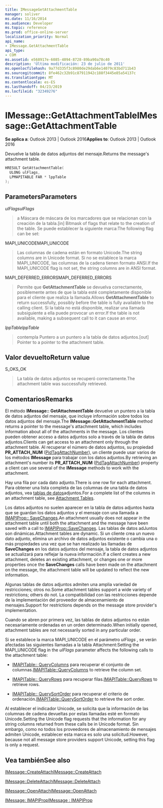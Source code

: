 ```yaml
---
title: IMessageGetAttachmentTable
manager: soliver
ms.date: 11/16/2014
ms.audience: Developer
ms.topic: reference
ms.prod: office-online-server
localization_priority: Normal
api_name:
- IMessage.GetAttachmentTable
api_type:
- COM
ms.assetid: e568917e-6085-4094-8728-89ba90a78c40
description: 'Última modificación: 23 de julio de 2011'
ms.openlocfilehash: 9a77d335f3c8980de29dab6e14079c83bd711b43
ms.sourcegitcommit: 8fe462c32b91c87911942c188f3445e85a54137c
ms.translationtype: MT
ms.contentlocale: es-ES
ms.lasthandoff: 04/23/2019
ms.locfileid: "32349276"
---
```

# <a name="imessagegetattachmenttable"></a><span data-ttu-id="cf9b0-103">IMessage::GetAttachmentTable</span><span class="sxs-lookup"><span data-stu-id="cf9b0-103">IMessage::GetAttachmentTable</span></span>

  
  
<span data-ttu-id="cf9b0-104">**Se aplica a**: Outlook 2013 | Outlook 2016</span><span class="sxs-lookup"><span data-stu-id="cf9b0-104">**Applies to**: Outlook 2013 | Outlook 2016</span></span> 
  
<span data-ttu-id="cf9b0-105">Devuelve la tabla de datos adjuntos del mensaje.</span><span class="sxs-lookup"><span data-stu-id="cf9b0-105">Returns the message's attachment table.</span></span>
  
```cpp
HRESULT GetAttachmentTable(
  ULONG ulFlags,
  LPMAPITABLE FAR * lppTable
);
```

## <a name="parameters"></a><span data-ttu-id="cf9b0-106">Parameters</span><span class="sxs-lookup"><span data-stu-id="cf9b0-106">Parameters</span></span>

 <span data-ttu-id="cf9b0-107">_ulFlags_</span><span class="sxs-lookup"><span data-stu-id="cf9b0-107">_ulFlags_</span></span>
  
> <span data-ttu-id="cf9b0-108">a Máscara de máscara de los marcadores que se relacionan con la creación de la tabla.</span><span class="sxs-lookup"><span data-stu-id="cf9b0-108">[in] Bitmask of flags that relate to the creation of the table.</span></span> <span data-ttu-id="cf9b0-109">Se puede establecer la siguiente marca:</span><span class="sxs-lookup"><span data-stu-id="cf9b0-109">The following flag can be set:</span></span> 
    
<span data-ttu-id="cf9b0-110">MAPI_UNICODE</span><span class="sxs-lookup"><span data-stu-id="cf9b0-110">MAPI_UNICODE</span></span> 
  
> <span data-ttu-id="cf9b0-111">Las columnas de cadena están en formato Unicode.</span><span class="sxs-lookup"><span data-stu-id="cf9b0-111">The string columns are in Unicode format.</span></span> <span data-ttu-id="cf9b0-112">Si no se establece la marca MAPI_UNICODE, las columnas de la cadena tienen formato ANSI.</span><span class="sxs-lookup"><span data-stu-id="cf9b0-112">If the MAPI_UNICODE flag is not set, the string columns are in ANSI format.</span></span>
    
<span data-ttu-id="cf9b0-113">MAPI_DEFERRED_ERRORS</span><span class="sxs-lookup"><span data-stu-id="cf9b0-113">MAPI_DEFERRED_ERRORS</span></span> 
  
> <span data-ttu-id="cf9b0-114">Permite que **GetAttachmentTable** se devuelva correctamente, posiblemente antes de que la tabla esté completamente disponible para el cliente que realiza la llamada.</span><span class="sxs-lookup"><span data-stu-id="cf9b0-114">Allows **GetAttachmentTable** to return successfully, possibly before the table is fully available to the calling client.</span></span> <span data-ttu-id="cf9b0-115">Si la tabla no está disponible, realizar una llamada subsiguiente a ella puede provocar un error.</span><span class="sxs-lookup"><span data-stu-id="cf9b0-115">If the table is not available, making a subsequent call to it can cause an error.</span></span> 
    
 <span data-ttu-id="cf9b0-116">_lppTable_</span><span class="sxs-lookup"><span data-stu-id="cf9b0-116">_lppTable_</span></span>
  
> <span data-ttu-id="cf9b0-117">contempla Puntero a un puntero a la tabla de datos adjuntos.</span><span class="sxs-lookup"><span data-stu-id="cf9b0-117">[out] Pointer to a pointer to the attachment table.</span></span>
    
## <a name="return-value"></a><span data-ttu-id="cf9b0-118">Valor devuelto</span><span class="sxs-lookup"><span data-stu-id="cf9b0-118">Return value</span></span>

<span data-ttu-id="cf9b0-119">S_OK</span><span class="sxs-lookup"><span data-stu-id="cf9b0-119">S_OK</span></span> 
  
> <span data-ttu-id="cf9b0-120">La tabla de datos adjuntos se recuperó correctamente.</span><span class="sxs-lookup"><span data-stu-id="cf9b0-120">The attachment table was successfully retrieved.</span></span>
    
## <a name="remarks"></a><span data-ttu-id="cf9b0-121">Comentarios</span><span class="sxs-lookup"><span data-stu-id="cf9b0-121">Remarks</span></span>

<span data-ttu-id="cf9b0-122">El método **IMessage:: GetAttachmentTable** devuelve un puntero a la tabla de datos adjuntos del mensaje, que incluye información sobre todos los datos adjuntos del mensaje.</span><span class="sxs-lookup"><span data-stu-id="cf9b0-122">The **IMessage::GetAttachmentTable** method returns a pointer to the message's attachment table, which includes information about all of the attachments in the message.</span></span> <span data-ttu-id="cf9b0-123">Los clientes pueden obtener acceso a datos adjuntos solo a través de la tabla de datos adjuntos.</span><span class="sxs-lookup"><span data-stu-id="cf9b0-123">Clients can get access to an attachment only through the attachment table.</span></span> <span data-ttu-id="cf9b0-124">Al recuperar el número de datos adjuntos, su propiedad **PR_ATTACH_NUM** ([PidTagAttachNumber](pidtagattachnumber-canonical-property.md)), un cliente puede usar varios de los métodos **IMessage** para trabajar con los datos adjuntos.</span><span class="sxs-lookup"><span data-stu-id="cf9b0-124">By retrieving an attachment's number its **PR_ATTACH_NUM** ([PidTagAttachNumber](pidtagattachnumber-canonical-property.md)) property a client can use several of the **IMessage** methods to work with the attachment.</span></span> 
  
<span data-ttu-id="cf9b0-125">Hay una fila por cada dato adjunto.</span><span class="sxs-lookup"><span data-stu-id="cf9b0-125">There is one row for each attachment.</span></span> <span data-ttu-id="cf9b0-126">Para obtener una lista completa de las columnas de una tabla de datos adjuntos, vea [tablas de datos](attachment-tables.md)adjuntos.</span><span class="sxs-lookup"><span data-stu-id="cf9b0-126">For a complete list of the columns in an attachment table, see [Attachment Tables](attachment-tables.md).</span></span>
  
<span data-ttu-id="cf9b0-127">Los datos adjuntos no suelen aparecer en la tabla de datos adjuntos hasta que se guardan los datos adjuntos y el mensaje con una llamada a [IMAPIProp:: SaveChanges](imapiprop-savechanges.md).</span><span class="sxs-lookup"><span data-stu-id="cf9b0-127">An attachment usually does not appear in the attachment table until both the attachment and the message have been saved with a call to [IMAPIProp::SaveChanges](imapiprop-savechanges.md).</span></span> <span data-ttu-id="cf9b0-128">Las tablas de datos adJuntos son dinámicas.</span><span class="sxs-lookup"><span data-stu-id="cf9b0-128">Attachment tables are dynamic.</span></span> <span data-ttu-id="cf9b0-129">Si un cliente crea un nuevo dato adjunto, elimina un archivo de datos adjuntos existente o cambia una o más propiedades una vez que se han realizado las llamadas de **SaveChanges** en los datos adjuntos del mensaje, la tabla de datos adjuntos se actualizará para reflejar la nueva información.</span><span class="sxs-lookup"><span data-stu-id="cf9b0-129">If a client creates a new attachment, deletes an existing attachment, or changes one or more properties once the **SaveChanges** calls have been made on the attachment on the message, the attachment table will be updated to reflect the new information.</span></span> 
  
<span data-ttu-id="cf9b0-130">Algunas tablas de datos adjuntos admiten una amplia variedad de restricciones; otros no.</span><span class="sxs-lookup"><span data-stu-id="cf9b0-130">Some attachment tables support a wide variety of restrictions; others do not.</span></span> <span data-ttu-id="cf9b0-131">La compatibilidad con las restricciones depende de la implementación del proveedor de almacenamiento de mensajes.</span><span class="sxs-lookup"><span data-stu-id="cf9b0-131">Support for restrictions depends on the message store provider's implementation.</span></span> 
  
<span data-ttu-id="cf9b0-132">Cuando se abren por primera vez, las tablas de datos adjuntos no están necesariamente ordenadas en un orden determinado.</span><span class="sxs-lookup"><span data-stu-id="cf9b0-132">When initially opened, attachment tables are not necessarily sorted in any particular order.</span></span> 
  
<span data-ttu-id="cf9b0-133">Si se establece la marca MAPI_UNICODE en el parámetro _ulFlags_ , se verán afectadas las siguientes llamadas a la tabla Attachment:</span><span class="sxs-lookup"><span data-stu-id="cf9b0-133">Setting the MAPI_UNICODE flag in the  _ulFlags_ parameter affects the following calls to the attachment table:</span></span> 
  
- <span data-ttu-id="cf9b0-134">[IMAPITable:: QueryColumns](imapitable-querycolumns.md) para recuperar el conjunto de columnas.</span><span class="sxs-lookup"><span data-stu-id="cf9b0-134">[IMAPITable::QueryColumns](imapitable-querycolumns.md) to retrieve the column set.</span></span> 
    
- <span data-ttu-id="cf9b0-135">[IMAPITable:: QueryRows](imapitable-queryrows.md) para recuperar filas.</span><span class="sxs-lookup"><span data-stu-id="cf9b0-135">[IMAPITable::QueryRows](imapitable-queryrows.md) to retrieve rows.</span></span> 
    
- <span data-ttu-id="cf9b0-136">[IMAPITable:: QuerySortOrder](imapitable-querysortorder.md) para recuperar el criterio de ordenación.</span><span class="sxs-lookup"><span data-stu-id="cf9b0-136">[IMAPITable::QuerySortOrder](imapitable-querysortorder.md) to retrieve the sort order.</span></span> 
    
<span data-ttu-id="cf9b0-137">Al establecer el indicador Unicode, se solicita que la información de las columnas de cadena devueltas por estas llamadas esté en formato Unicode.</span><span class="sxs-lookup"><span data-stu-id="cf9b0-137">Setting the Unicode flag requests that the information for any string columns returned from these calls be in Unicode format.</span></span> <span data-ttu-id="cf9b0-138">Sin embargo, como no todos los proveedores de almacenamiento de mensajes admiten Unicode, establecer esta marca es solo una solicitud.</span><span class="sxs-lookup"><span data-stu-id="cf9b0-138">However, because not all message store providers support Unicode, setting this flag is only a request.</span></span>
  
## <a name="see-also"></a><span data-ttu-id="cf9b0-139">Vea también</span><span class="sxs-lookup"><span data-stu-id="cf9b0-139">See also</span></span>



[<span data-ttu-id="cf9b0-140">IMessage::CreateAttach</span><span class="sxs-lookup"><span data-stu-id="cf9b0-140">IMessage::CreateAttach</span></span>](imessage-createattach.md)
  
[<span data-ttu-id="cf9b0-141">IMessage::DeleteAttach</span><span class="sxs-lookup"><span data-stu-id="cf9b0-141">IMessage::DeleteAttach</span></span>](imessage-deleteattach.md)
  
[<span data-ttu-id="cf9b0-142">IMessage::OpenAttach</span><span class="sxs-lookup"><span data-stu-id="cf9b0-142">IMessage::OpenAttach</span></span>](imessage-openattach.md)
  
[<span data-ttu-id="cf9b0-143">IMessage: IMAPIProp</span><span class="sxs-lookup"><span data-stu-id="cf9b0-143">IMessage : IMAPIProp</span></span>](imessageimapiprop.md)

